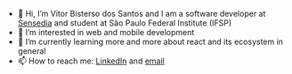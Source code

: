 - 👋 Hi, I’m Vitor Bisterso dos Santos and I am a software developer at [Sensedia](https://br.sensedia.com/) and student at São Paulo Federal Institute (IFSP)
- 👀 I’m interested in web and mobile development
- 🌱 I’m currently learning more and more about react and its ecosystem in general
- 📫 How to reach me: [LinkedIn](https://www.linkedin.com/in/vitor-bisterso-dos-santos-18a574173/) and [email](mailto:vitorbisterso@gmail.com)

